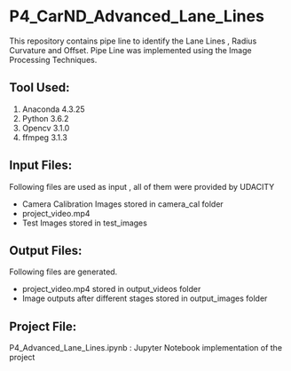 # P4_CarND_Advanced_Lane_Lines
This repository contains pipe line to identify the Lane Lines , Radius Curvature and Offset. Pipe Line was implemented using the Image Processing Techniques.

## Tool Used:
  1. Anaconda 4.3.25
  2. Python 3.6.2
  3. Opencv 3.1.0
  4. ffmpeg 3.1.3
 
 
## Input Files: 
Following files are used as input , all of them were provided by UDACITY
- Camera Calibration Images stored in camera_cal folder
- project_video.mp4 
- Test Images stored in test_images

## Output Files: 
Following files are generated.
- project_video.mp4 stored in output_videos folder
- Image outputs after different stages stored in output_images folder 

## Project File:
P4_Advanced_Lane_Lines.ipynb : Jupyter Notebook implementation of the project
